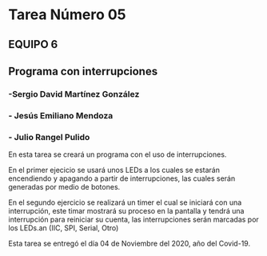 # Tarea Número 05
## EQUIPO 6
## Programa con interrupciones 
### -Sergio David Martínez González
### - Jesús Emiliano Mendoza
### - Julio Rangel Pulido

En esta tarea se creará un programa con el uso de interrupciones.

En el primer ejecicio se usará unos LEDs a los cuales se estarán encendiendo y apagando a partir de interrupciones, las cuales serán generadas por medio de botones.

En el segundo ejercicio se realizará un timer el cual se iniciará con una interrupción, este timar mostrará su proceso en la pantalla y tendrá una interrupción para reiniciar su cuenta, las interrupciones serán marcadas por los LEDs.an (IIC, SPI, Serial, Otro)

Esta tarea se entregó el día 04 de Noviembre del 2020, año del Covid-19.